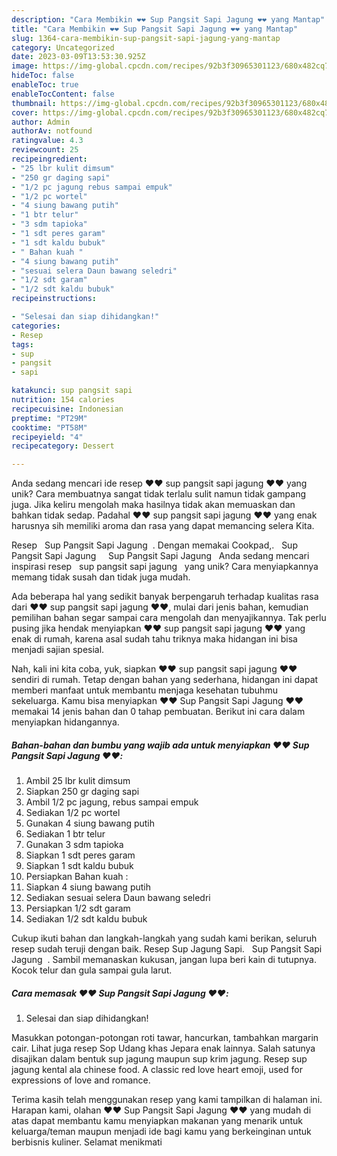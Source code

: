 ```yaml
---
description: "Cara Membikin ❤️❤️ Sup Pangsit Sapi Jagung ❤️❤️ yang Mantap"
title: "Cara Membikin ❤️❤️ Sup Pangsit Sapi Jagung ❤️❤️ yang Mantap"
slug: 1364-cara-membikin-sup-pangsit-sapi-jagung-yang-mantap
category: Uncategorized
date: 2023-03-09T13:53:30.925Z
image: https://img-global.cpcdn.com/recipes/92b3f30965301123/680x482cq70/sup-pangsit-sapi-jagung-foto-resep-utama.jpg
hideToc: false
enableToc: true
enableTocContent: false
thumbnail: https://img-global.cpcdn.com/recipes/92b3f30965301123/680x482cq70/sup-pangsit-sapi-jagung-foto-resep-utama.jpg
cover: https://img-global.cpcdn.com/recipes/92b3f30965301123/680x482cq70/sup-pangsit-sapi-jagung-foto-resep-utama.jpg
author: Admin
authorAv: notfound
ratingvalue: 4.3
reviewcount: 25
recipeingredient:
- "25 lbr kulit dimsum"
- "250 gr daging sapi"
- "1/2 pc jagung rebus sampai empuk"
- "1/2 pc wortel"
- "4 siung bawang putih"
- "1 btr telur"
- "3 sdm tapioka"
- "1 sdt peres garam"
- "1 sdt kaldu bubuk"
- " Bahan kuah "
- "4 siung bawang putih"
- "sesuai selera Daun bawang seledri"
- "1/2 sdt garam"
- "1/2 sdt kaldu bubuk"
recipeinstructions:

- "Selesai dan siap dihidangkan!"
categories:
- Resep
tags:
- sup
- pangsit
- sapi

katakunci: sup pangsit sapi 
nutrition: 154 calories
recipecuisine: Indonesian
preptime: "PT29M"
cooktime: "PT58M"
recipeyield: "4"
recipecategory: Dessert

---
```





Anda sedang mencari ide resep ❤️❤️ sup pangsit sapi jagung ❤️❤️ yang unik? Cara membuatnya sangat tidak terlalu sulit namun tidak gampang juga. Jika keliru mengolah maka hasilnya tidak akan memuaskan dan bahkan tidak sedap. Padahal ❤️❤️ sup pangsit sapi jagung ❤️❤️ yang enak harusnya sih memiliki aroma dan rasa yang dapat memancing selera Kita.





Resep ️ ️ Sup Pangsit Sapi Jagung ️ ️. Dengan memakai Cookpad,. ️ ️ Sup Pangsit Sapi Jagung ️ ️ ️ ️ Sup Pangsit Sapi Jagung ️ ️ Anda sedang mencari inspirasi resep ️ ️ sup pangsit sapi jagung ️ ️ yang unik? Cara menyiapkannya memang tidak susah dan tidak juga mudah.

Ada beberapa hal yang sedikit banyak berpengaruh terhadap kualitas rasa dari ❤️❤️ sup pangsit sapi jagung ❤️❤️, mulai dari jenis bahan, kemudian pemilihan bahan segar sampai cara mengolah dan menyajikannya. Tak perlu pusing jika hendak menyiapkan ❤️❤️ sup pangsit sapi jagung ❤️❤️ yang enak di rumah, karena asal sudah tahu triknya maka hidangan ini bisa menjadi sajian spesial.






Nah, kali ini kita coba, yuk, siapkan ❤️❤️ sup pangsit sapi jagung ❤️❤️ sendiri di rumah. Tetap dengan bahan yang sederhana, hidangan ini dapat memberi manfaat untuk membantu menjaga kesehatan tubuhmu sekeluarga. Kamu bisa menyiapkan ❤️❤️ Sup Pangsit Sapi Jagung ❤️❤️ memakai 14 jenis bahan dan 0 tahap pembuatan. Berikut ini cara dalam menyiapkan hidangannya.

<!--inarticleads1-->

##### Bahan-bahan dan bumbu yang wajib ada untuk menyiapkan ❤️❤️ Sup Pangsit Sapi Jagung ❤️❤️:

1. Ambil 25 lbr kulit dimsum
1. Siapkan 250 gr daging sapi
1. Ambil 1/2 pc jagung, rebus sampai empuk
1. Sediakan 1/2 pc wortel
1. Gunakan 4 siung bawang putih
1. Sediakan 1 btr telur
1. Gunakan 3 sdm tapioka
1. Siapkan 1 sdt peres garam
1. Siapkan 1 sdt kaldu bubuk
1. Persiapkan  Bahan kuah :
1. Siapkan 4 siung bawang putih
1. Sediakan sesuai selera Daun bawang seledri
1. Persiapkan 1/2 sdt garam
1. Sediakan 1/2 sdt kaldu bubuk


Cukup ikuti bahan dan langkah-langkah yang sudah kami berikan, seluruh resep sudah teruji dengan baik. Resep Sup Jagung Sapi. ️ ️ Sup Pangsit Sapi Jagung ️ ️. Sambil memanaskan kukusan, jangan lupa beri kain di tutupnya. Kocok telur dan gula sampai gula larut. 

<!--inarticleads2-->

##### Cara memasak ❤️❤️ Sup Pangsit Sapi Jagung ❤️❤️:


1. Selesai dan siap dihidangkan!

Masukkan potongan-potongan roti tawar, hancurkan, tambahkan margarin cair. Lihat juga resep Sop Udang khas Jepara enak lainnya. Salah satunya disajikan dalam bentuk sup jagung maupun sup krim jagung. Resep sup jagung kental ala chinese food. A classic red love heart emoji, used for expressions of love and romance. 

Terima kasih telah menggunakan resep yang kami tampilkan di halaman ini. Harapan kami, olahan ❤️❤️ Sup Pangsit Sapi Jagung ❤️❤️ yang mudah di atas dapat membantu kamu menyiapkan makanan yang menarik untuk keluarga/teman maupun menjadi ide bagi kamu yang berkeinginan untuk berbisnis kuliner. Selamat menikmati
